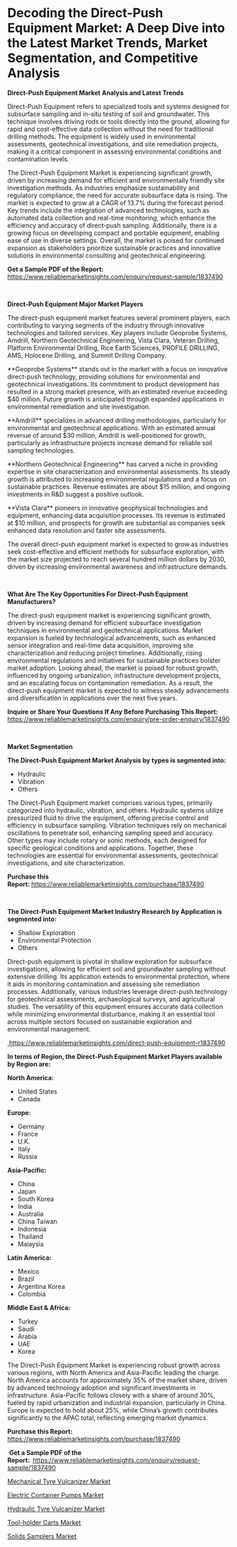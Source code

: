 <p><h1>Decoding the Direct-Push Equipment Market: A Deep Dive into the Latest Market Trends, Market Segmentation, and Competitive Analysis</h1></p><p><strong>Direct-Push Equipment Market Analysis and Latest Trends</strong></p>
<p><p>Direct-Push Equipment refers to specialized tools and systems designed for subsurface sampling and in-situ testing of soil and groundwater. This technique involves driving rods or tools directly into the ground, allowing for rapid and cost-effective data collection without the need for traditional drilling methods. The equipment is widely used in environmental assessments, geotechnical investigations, and site remediation projects, making it a critical component in assessing environmental conditions and contamination levels.</p><p>The Direct-Push Equipment Market is experiencing significant growth, driven by increasing demand for efficient and environmentally friendly site investigation methods. As industries emphasize sustainability and regulatory compliance, the need for accurate subsurface data is rising. The market is expected to grow at a CAGR of 13.7% during the forecast period. Key trends include the integration of advanced technologies, such as automated data collection and real-time monitoring, which enhance the efficiency and accuracy of direct-push sampling. Additionally, there is a growing focus on developing compact and portable equipment, enabling ease of use in diverse settings. Overall, the market is poised for continued expansion as stakeholders prioritize sustainable practices and innovative solutions in environmental consulting and geotechnical engineering.</p></p>
<p><strong>Get a Sample PDF of the Report:&nbsp;</strong> <a href="https://www.reliablemarketinsights.com/enquiry/request-sample/1837490?utm_campaign=2209&utm_medium=2&utm_source=Github&utm_content=ia&utm_term=12042025&utm_id=direct-push-equipment">https://www.reliablemarketinsights.com/enquiry/request-sample/1837490</a></p>
<p>&nbsp;</p>
<p><strong>Direct-Push Equipment Major Market Players</strong></p>
<p><p>The direct-push equipment market features several prominent players, each contributing to varying segments of the industry through innovative technologies and tailored services. Key players include Geoprobe Systems, Amdrill, Northern Geotechnical Engineering, Vista Clara, Veteran Drilling, Platform Environmental Drilling, Rice Earth Sciences, PROFILE DRILLING, AMS, Holocene Drilling, and Summit Drilling Company.</p><p>**Geoprobe Systems** stands out in the market with a focus on innovative direct-push technology, providing solutions for environmental and geotechnical investigations. Its commitment to product development has resulted in a strong market presence, with an estimated revenue exceeding $40 million. Future growth is anticipated through expanded applications in environmental remediation and site investigation.</p><p>**Amdrill** specializes in advanced drilling methodologies, particularly for environmental and geotechnical applications. With an estimated annual revenue of around $30 million, Amdrill is well-positioned for growth, particularly as infrastructure projects increase demand for reliable soil sampling technologies.</p><p>**Northern Geotechnical Engineering** has carved a niche in providing expertise in site characterization and environmental assessments. Its steady growth is attributed to increasing environmental regulations and a focus on sustainable practices. Revenue estimates are about $15 million, and ongoing investments in R&D suggest a positive outlook.</p><p>**Vista Clara** pioneers in innovative geophysical technologies and equipment, enhancing data acquisition processes. Its revenue is estimated at $10 million, and prospects for growth are substantial as companies seek enhanced data resolution and faster site assessments.</p><p>The overall direct-push equipment market is expected to grow as industries seek cost-effective and efficient methods for subsurface exploration, with the market size projected to reach several hundred million dollars by 2030, driven by increasing environmental awareness and infrastructure demands.</p></p>
<p>&nbsp;</p>
<p><strong>What Are The Key Opportunities For Direct-Push Equipment Manufacturers?</strong></p>
<p><p>The direct-push equipment market is experiencing significant growth, driven by increasing demand for efficient subsurface investigation techniques in environmental and geotechnical applications. Market expansion is fueled by technological advancements, such as enhanced sensor integration and real-time data acquisition, improving site characterization and reducing project timelines. Additionally, rising environmental regulations and initiatives for sustainable practices bolster market adoption. Looking ahead, the market is poised for robust growth, influenced by ongoing urbanization, infrastructure development projects, and an escalating focus on contamination remediation. As a result, the direct-push equipment market is expected to witness steady advancements and diversification in applications over the next five years.</p></p>
<p><strong>Inquire or Share Your Questions If Any Before Purchasing This Report:</strong> <a href="https://www.reliablemarketinsights.com/enquiry/pre-order-enquiry/1837490?utm_campaign=2209&utm_medium=2&utm_source=Github&utm_content=ia&utm_term=12042025&utm_id=direct-push-equipment">https://www.reliablemarketinsights.com/enquiry/pre-order-enquiry/1837490</a></p>
<p>&nbsp;</p>
<p><strong>Market Segmentation</strong></p>
<p><strong>The Direct-Push Equipment Market Analysis by types is segmented into:</strong></p>
<p><ul><li>Hydraulic</li><li>Vibration</li><li>Others</li></ul></p>
<p><p>The Direct-Push Equipment market comprises various types, primarily categorized into hydraulic, vibration, and others. Hydraulic systems utilize pressurized fluid to drive the equipment, offering precise control and efficiency in subsurface sampling. Vibration techniques rely on mechanical oscillations to penetrate soil, enhancing sampling speed and accuracy. Other types may include rotary or sonic methods, each designed for specific geological conditions and applications. Together, these technologies are essential for environmental assessments, geotechnical investigations, and site characterization.</p></p>
<p><strong>Purchase this Report:&nbsp;</strong><a href="https://www.reliablemarketinsights.com/purchase/1837490?utm_campaign=2209&utm_medium=2&utm_source=Github&utm_content=ia&utm_term=12042025&utm_id=direct-push-equipment">https://www.reliablemarketinsights.com/purchase/1837490</a></p>
<p>&nbsp;</p>
<p><strong>The Direct-Push Equipment Market Industry Research by Application is segmented into:</strong></p>
<p><ul><li>Shallow Exploration</li><li>Environmental Protection</li><li>Others</li></ul></p>
<p><p>Direct-push equipment is pivotal in shallow exploration for subsurface investigations, allowing for efficient soil and groundwater sampling without extensive drilling. Its application extends to environmental protection, where it aids in monitoring contamination and assessing site remediation processes. Additionally, various industries leverage direct-push technology for geotechnical assessments, archaeological surveys, and agricultural studies. The versatility of this equipment ensures accurate data collection while minimizing environmental disturbance, making it an essential tool across multiple sectors focused on sustainable exploration and environmental management.</p></p>
<p><a href="https://www.reliablemarketinsights.com/direct-push-equipment-r1837490?utm_campaign=2209&utm_medium=2&utm_source=Github&utm_content=ia&utm_term=12042025&utm_id=direct-push-equipment">&nbsp;https://www.reliablemarketinsights.com/direct-push-equipment-r1837490</a></p>
<p><strong>In terms of Region, the Direct-Push Equipment Market Players available by Region are:</strong></p>
<p>
    <p> <strong> North America: </strong>
        <ul>
            <li>United States</li>
            <li>Canada</li>
        </ul>
        </p> 
    <p> <strong> Europe: </strong>
        <ul>
            <li>Germany</li>
            <li>France</li>
            <li>U.K.</li>
            <li>Italy</li>
            <li>Russia</li>
        </ul>
        </p> 
    <p> <strong> Asia-Pacific: </strong>
        <ul>
            <li>China</li>
            <li>Japan</li>
            <li>South Korea</li>
            <li>India</li>
            <li>Australia</li>
            <li>China Taiwan</li>
            <li>Indonesia</li>
            <li>Thailand</li>
            <li>Malaysia</li>
        </ul>
        </p> 
    <p> <strong> Latin America: </strong>
        <ul>
            <li>Mexico</li>
            <li>Brazil</li>
            <li>Argentina Korea</li>
            <li>Colombia</li>
        </ul>
        </p> 
    <p> <strong> Middle East & Africa: </strong>
        <ul>
            <li>Turkey</li>
            <li>Saudi</li>
            <li>Arabia</li>
            <li>UAE</li>
            <li>Korea</li>
        </ul>
    </p>
    </p>
<p><p>The Direct-Push Equipment Market is experiencing robust growth across various regions, with North America and Asia-Pacific leading the charge. North America accounts for approximately 35% of the market share, driven by advanced technology adoption and significant investments in infrastructure. Asia-Pacific follows closely with a share of around 30%, fueled by rapid urbanization and industrial expansion, particularly in China. Europe is expected to hold about 25%, while China’s growth contributes significantly to the APAC total, reflecting emerging market dynamics.</p></p>
<p><strong>Purchase this Report: </strong><a href="https://www.reliablemarketinsights.com/purchase/1837490?utm_campaign=2209&utm_medium=2&utm_source=Github&utm_content=ia&utm_term=12042025&utm_id=direct-push-equipment">https://www.reliablemarketinsights.com/purchase/1837490</a></p>
<p>&nbsp;<strong>Get a Sample PDF of the Report:&nbsp;&nbsp;</strong><a href="https://www.reliablemarketinsights.com/enquiry/request-sample/1837490?utm_campaign=2209&utm_medium=2&utm_source=Github&utm_content=ia&utm_term=12042025&utm_id=direct-push-equipment">https://www.reliablemarketinsights.com/enquiry/request-sample/1837490</a></p>
<p><strong></strong></p>
<p><p><a href="https://github.com/saroarmaicky/Market-Research-Report-List-1/blob/main/mechanical-tyre-vulcanizer-market.md?utm_campaign=2209&utm_medium=2&utm_source=Github&utm_content=ia&utm_term=12042025&utm_id=direct-push-equipment">Mechanical Tyre Vulcanizer Market</a></p><p><a href="https://github.com/ParvinKhatun77/Market-Research-Report-List-2/blob/main/electric-container-pumps-market.md?utm_campaign=2209&utm_medium=2&utm_source=Github&utm_content=ia&utm_term=12042025&utm_id=direct-push-equipment">Electric Container Pumps Market</a></p><p><a href="https://github.com/jenithschijf/Market-Research-Report-List-1/blob/main/hydraulic-tyre-vulcanizer-market.md?utm_campaign=2209&utm_medium=2&utm_source=Github&utm_content=ia&utm_term=12042025&utm_id=direct-push-equipment">Hydraulic Tyre Vulcanizer Market</a></p><p><a href="https://github.com/stephaniwo144/Market-Research-Report-List-1/blob/main/tool-holder-carts-market.md?utm_campaign=2209&utm_medium=2&utm_source=Github&utm_content=ia&utm_term=12042025&utm_id=direct-push-equipment">Tool-holder Carts Market</a></p><p><a href="https://github.com/abbislposival/Market-Research-Report-List-2/blob/main/solids-samplers-market.md?utm_campaign=2209&utm_medium=2&utm_source=Github&utm_content=ia&utm_term=12042025&utm_id=direct-push-equipment">Solids Samplers Market</a></p></p>